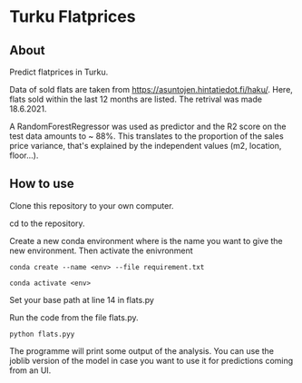 # Turku Flatprices

## About
Predict flatprices in Turku.

Data of sold flats are taken from https://asuntojen.hintatiedot.fi/haku/. Here, flats sold within the last 12 months are listed.
The retrival was made 18.6.2021.

A RandomForestRegressor was used as predictor and the R2 score on the test data amounts to ~ 88%. This translates to the proportion of the sales price variance, that's explained by the independent values (m2, location, floor...).


## How to use
Clone this repository to your own computer.

cd to the repository.

Create a new conda environment where is the name you want to give the new environment. Then activate the enivronment

```
conda create --name <env> --file requirement.txt
  
conda activate <env> 
``` 

Set your base path at line 14 in flats.py

Run the code from the file flats.py.

```
python flats.pyy
```

The programme will print some output of the analysis. 
You can use the joblib version of the model in case you want to use it for predictions coming from an UI.